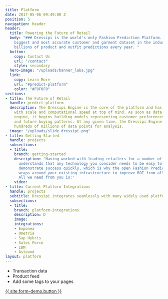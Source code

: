 ```yaml
---
title: Platform
date: 2017-05-06 09:49:00 Z
position: 5
navigation: header
header:
  title: Powering the Future of Retail
  body: "### Dressipi is the world's only Fashion Prediction Platform. Based on the
    biggest and most accurate customer and garment dataset in the industry, we power
    billions of product and outfit predictions every year. "
  button:
    copy: Contact Us
    url: "/contact"
    style: secondary
  hero-image: "/uploads/banner_labs.jpg"
  link:
    copy: Learn More
    url: "#predict-platform"
    color: "#F0F0F0"
sections:
- title: The Future of Retail
  handle: predict-platform
  description: The Dressipi Engine is the core of the platform and has been built
    with scale and computational speed at top of mind. As soon as data enters the
    engine, it begins building models representing customer preferences, behaviour,
    and future buying patterns. At any given time, the Dressipi Engine can process
    hundreds of millions of data points for analysis.
  image: "/uploads/slide_dressipi.png"
- title: Getting Started
  handle: projects
  subsections:
  - title: 
    branch: getting-started
    description: 'Having worked with leading retailers for a number of years, Dressipi
      understands that any technology you consider needs to be easy to implement and
      demonstrate success quickly, which is why the open Fashion Prediction Platform
      wraps around your existing infrastructure to improve ROI from all platforms.
      All we need from you is:'
    video: 
- title: Current Platform Integrations
  handle: projects
  subtitle: Dressipi integrates seamlessly with many widely used platforms.
  subsections:
  - title: 
    branch: platform-integrations
    description: D
    image: 
    integrations:
    - Exponea
    - Ometria
    - Sap Hybris
    - Sales Force
    - IBM
    - Astound
layout: platform
---
```


<div class="ul-div"><ul><li>Transaction data</li><li> Product feed</li><li> Add some tags to your pages</li></ul></div>
<a href="/contact" class="button button--large button-primary center" title="">{{ site.form-demo.button }}</a>
